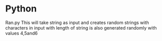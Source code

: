 # Python
Ran.py
This will take string as input and creates random strings with characters in input with length of string is also generated randomly
with values 4,5and6
